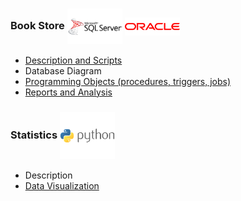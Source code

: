 ### Book Store   <img align="center" src="logo/sqlserver.png" width="88px" > <img align="center" src="logo/oracle.png" width="88px" > 
* [Description and Scripts](book_store/description.md)
* Database Diagram
* [Programming Objects (procedures, triggers, jobs)](book_store/programming.pdf)
* [Reports and Analysis](book_store/reports.pdf)


### Statistics   <img align="center" src="logo/python.png" width="88px" >
* Description
* [Data Visualization](Project_3.ipynb)
